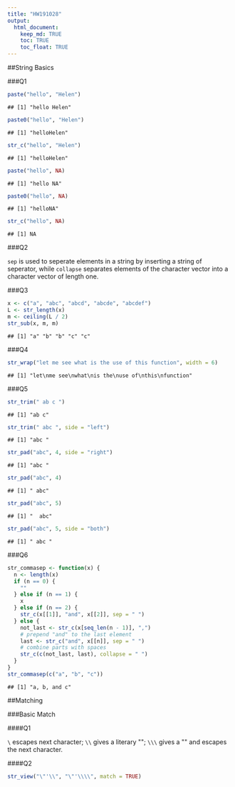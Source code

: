 ```yaml
---
title: "HW191028"
output:
  html_document:
    keep_md: TRUE
    toc: TRUE
    toc_float: TRUE
---
```




##String Basics

###Q1


```r
paste("hello", "Helen")
```

```
## [1] "hello Helen"
```

```r
paste0("hello", "Helen")
```

```
## [1] "helloHelen"
```

```r
str_c("hello", "Helen")
```

```
## [1] "helloHelen"
```


```r
paste("hello", NA)
```

```
## [1] "hello NA"
```

```r
paste0("hello", NA)
```

```
## [1] "helloNA"
```

```r
str_c("hello", NA)
```

```
## [1] NA
```

###Q2

`sep` is used to seperate elements in a string by inserting a string of seperator, while `collapse` separates elements of the character vector into a character vector of length one.

###Q3


```r
x <- c("a", "abc", "abcd", "abcde", "abcdef")
L <- str_length(x)
m <- ceiling(L / 2)
str_sub(x, m, m)
```

```
## [1] "a" "b" "b" "c" "c"
```

###Q4


```r
str_wrap("let me see what is the use of this function", width = 6)
```

```
## [1] "let\nme see\nwhat\nis the\nuse of\nthis\nfunction"
```

###Q5


```r
str_trim(" ab c ")
```

```
## [1] "ab c"
```

```r
str_trim(" abc ", side = "left")
```

```
## [1] "abc "
```


```r
str_pad("abc", 4, side = "right")
```

```
## [1] "abc "
```

```r
str_pad("abc", 4)
```

```
## [1] " abc"
```

```r
str_pad("abc", 5)
```

```
## [1] "  abc"
```

```r
str_pad("abc", 5, side = "both")
```

```
## [1] " abc "
```

###Q6


```r
str_commasep <- function(x) {
  n <- length(x)
  if (n == 0) {
    ""
  } else if (n == 1) {
    x
  } else if (n == 2) {
    str_c(x[[1]], "and", x[[2]], sep = " ")
  } else {
    not_last <- str_c(x[seq_len(n - 1)], ",")
    # prepend "and" to the last element
    last <- str_c("and", x[[n]], sep = " ")
    # combine parts with spaces
    str_c(c(not_last, last), collapse = " ")
  }
}
str_commasep(c("a", "b", "c"))
```

```
## [1] "a, b, and c"
```

##Matching

###Basic Match

####Q1

`\` escapes next character; `\\` gives a literary "\"; `\\\` gives a "\" and escapes the next character.

####Q2


```r
str_view("\"'\\", "\"'\\\\", match = TRUE)
```

<!--html_preserve--><div id="htmlwidget-83abcf261fe33ddaa346" style="width:960px;height:100%;" class="str_view html-widget"></div>
<script type="application/json" data-for="htmlwidget-83abcf261fe33ddaa346">{"x":{"html":"<ul>\n  <li><span class='match'>\"'\\<\/span><\/li>\n<\/ul>"},"evals":[],"jsHooks":[]}</script><!--/html_preserve-->

####Q3


```r
str_view(c(".a.b.c", ".a.b", "....."), c("\\..\\..\\.."), match = TRUE)
```

<!--html_preserve--><div id="htmlwidget-546b85d86369818f1d04" style="width:960px;height:100%;" class="str_view html-widget"></div>
<script type="application/json" data-for="htmlwidget-546b85d86369818f1d04">{"x":{"html":"<ul>\n  <li><span class='match'>.a.b.c<\/span><\/li>\n<\/ul>"},"evals":[],"jsHooks":[]}</script><!--/html_preserve-->

###Anchor

####Q1


```r
str_view(c("$^$", "ab$^$sfas"), "^\\$\\^\\$$", match = TRUE)
```

<!--html_preserve--><div id="htmlwidget-fd62cfd37629f3251825" style="width:960px;height:100%;" class="str_view html-widget"></div>
<script type="application/json" data-for="htmlwidget-fd62cfd37629f3251825">{"x":{"html":"<ul>\n  <li><span class='match'>$^$<\/span><\/li>\n<\/ul>"},"evals":[],"jsHooks":[]}</script><!--/html_preserve-->

####Q2


```r
str_view(stringr::words, "^y", match = TRUE)
```

<!--html_preserve--><div id="htmlwidget-4a47d744348024b3fa36" style="width:960px;height:100%;" class="str_view html-widget"></div>
<script type="application/json" data-for="htmlwidget-4a47d744348024b3fa36">{"x":{"html":"<ul>\n  <li><span class='match'>y<\/span>ear<\/li>\n  <li><span class='match'>y<\/span>es<\/li>\n  <li><span class='match'>y<\/span>esterday<\/li>\n  <li><span class='match'>y<\/span>et<\/li>\n  <li><span class='match'>y<\/span>ou<\/li>\n  <li><span class='match'>y<\/span>oung<\/li>\n<\/ul>"},"evals":[],"jsHooks":[]}</script><!--/html_preserve-->

```r
str_view(stringr::words, "x$", match = TRUE)
```

<!--html_preserve--><div id="htmlwidget-6e94ea44e521f23a9159" style="width:960px;height:100%;" class="str_view html-widget"></div>
<script type="application/json" data-for="htmlwidget-6e94ea44e521f23a9159">{"x":{"html":"<ul>\n  <li>bo<span class='match'>x<\/span><\/li>\n  <li>se<span class='match'>x<\/span><\/li>\n  <li>si<span class='match'>x<\/span><\/li>\n  <li>ta<span class='match'>x<\/span><\/li>\n<\/ul>"},"evals":[],"jsHooks":[]}</script><!--/html_preserve-->

```r
str_view(stringr::words, "^...$", match = TRUE)
```

<!--html_preserve--><div id="htmlwidget-e47f0ec350ee9ebe261d" style="width:960px;height:100%;" class="str_view html-widget"></div>
<script type="application/json" data-for="htmlwidget-e47f0ec350ee9ebe261d">{"x":{"html":"<ul>\n  <li><span class='match'>act<\/span><\/li>\n  <li><span class='match'>add<\/span><\/li>\n  <li><span class='match'>age<\/span><\/li>\n  <li><span class='match'>ago<\/span><\/li>\n  <li><span class='match'>air<\/span><\/li>\n  <li><span class='match'>all<\/span><\/li>\n  <li><span class='match'>and<\/span><\/li>\n  <li><span class='match'>any<\/span><\/li>\n  <li><span class='match'>arm<\/span><\/li>\n  <li><span class='match'>art<\/span><\/li>\n  <li><span class='match'>ask<\/span><\/li>\n  <li><span class='match'>bad<\/span><\/li>\n  <li><span class='match'>bag<\/span><\/li>\n  <li><span class='match'>bar<\/span><\/li>\n  <li><span class='match'>bed<\/span><\/li>\n  <li><span class='match'>bet<\/span><\/li>\n  <li><span class='match'>big<\/span><\/li>\n  <li><span class='match'>bit<\/span><\/li>\n  <li><span class='match'>box<\/span><\/li>\n  <li><span class='match'>boy<\/span><\/li>\n  <li><span class='match'>bus<\/span><\/li>\n  <li><span class='match'>but<\/span><\/li>\n  <li><span class='match'>buy<\/span><\/li>\n  <li><span class='match'>can<\/span><\/li>\n  <li><span class='match'>car<\/span><\/li>\n  <li><span class='match'>cat<\/span><\/li>\n  <li><span class='match'>cup<\/span><\/li>\n  <li><span class='match'>cut<\/span><\/li>\n  <li><span class='match'>dad<\/span><\/li>\n  <li><span class='match'>day<\/span><\/li>\n  <li><span class='match'>die<\/span><\/li>\n  <li><span class='match'>dog<\/span><\/li>\n  <li><span class='match'>dry<\/span><\/li>\n  <li><span class='match'>due<\/span><\/li>\n  <li><span class='match'>eat<\/span><\/li>\n  <li><span class='match'>egg<\/span><\/li>\n  <li><span class='match'>end<\/span><\/li>\n  <li><span class='match'>eye<\/span><\/li>\n  <li><span class='match'>far<\/span><\/li>\n  <li><span class='match'>few<\/span><\/li>\n  <li><span class='match'>fit<\/span><\/li>\n  <li><span class='match'>fly<\/span><\/li>\n  <li><span class='match'>for<\/span><\/li>\n  <li><span class='match'>fun<\/span><\/li>\n  <li><span class='match'>gas<\/span><\/li>\n  <li><span class='match'>get<\/span><\/li>\n  <li><span class='match'>god<\/span><\/li>\n  <li><span class='match'>guy<\/span><\/li>\n  <li><span class='match'>hit<\/span><\/li>\n  <li><span class='match'>hot<\/span><\/li>\n  <li><span class='match'>how<\/span><\/li>\n  <li><span class='match'>job<\/span><\/li>\n  <li><span class='match'>key<\/span><\/li>\n  <li><span class='match'>kid<\/span><\/li>\n  <li><span class='match'>lad<\/span><\/li>\n  <li><span class='match'>law<\/span><\/li>\n  <li><span class='match'>lay<\/span><\/li>\n  <li><span class='match'>leg<\/span><\/li>\n  <li><span class='match'>let<\/span><\/li>\n  <li><span class='match'>lie<\/span><\/li>\n  <li><span class='match'>lot<\/span><\/li>\n  <li><span class='match'>low<\/span><\/li>\n  <li><span class='match'>man<\/span><\/li>\n  <li><span class='match'>may<\/span><\/li>\n  <li><span class='match'>mrs<\/span><\/li>\n  <li><span class='match'>new<\/span><\/li>\n  <li><span class='match'>non<\/span><\/li>\n  <li><span class='match'>not<\/span><\/li>\n  <li><span class='match'>now<\/span><\/li>\n  <li><span class='match'>odd<\/span><\/li>\n  <li><span class='match'>off<\/span><\/li>\n  <li><span class='match'>old<\/span><\/li>\n  <li><span class='match'>one<\/span><\/li>\n  <li><span class='match'>out<\/span><\/li>\n  <li><span class='match'>own<\/span><\/li>\n  <li><span class='match'>pay<\/span><\/li>\n  <li><span class='match'>per<\/span><\/li>\n  <li><span class='match'>put<\/span><\/li>\n  <li><span class='match'>red<\/span><\/li>\n  <li><span class='match'>rid<\/span><\/li>\n  <li><span class='match'>run<\/span><\/li>\n  <li><span class='match'>say<\/span><\/li>\n  <li><span class='match'>see<\/span><\/li>\n  <li><span class='match'>set<\/span><\/li>\n  <li><span class='match'>sex<\/span><\/li>\n  <li><span class='match'>she<\/span><\/li>\n  <li><span class='match'>sir<\/span><\/li>\n  <li><span class='match'>sit<\/span><\/li>\n  <li><span class='match'>six<\/span><\/li>\n  <li><span class='match'>son<\/span><\/li>\n  <li><span class='match'>sun<\/span><\/li>\n  <li><span class='match'>tax<\/span><\/li>\n  <li><span class='match'>tea<\/span><\/li>\n  <li><span class='match'>ten<\/span><\/li>\n  <li><span class='match'>the<\/span><\/li>\n  <li><span class='match'>tie<\/span><\/li>\n  <li><span class='match'>too<\/span><\/li>\n  <li><span class='match'>top<\/span><\/li>\n  <li><span class='match'>try<\/span><\/li>\n  <li><span class='match'>two<\/span><\/li>\n  <li><span class='match'>use<\/span><\/li>\n  <li><span class='match'>war<\/span><\/li>\n  <li><span class='match'>way<\/span><\/li>\n  <li><span class='match'>wee<\/span><\/li>\n  <li><span class='match'>who<\/span><\/li>\n  <li><span class='match'>why<\/span><\/li>\n  <li><span class='match'>win<\/span><\/li>\n  <li><span class='match'>yes<\/span><\/li>\n  <li><span class='match'>yet<\/span><\/li>\n  <li><span class='match'>you<\/span><\/li>\n<\/ul>"},"evals":[],"jsHooks":[]}</script><!--/html_preserve-->

```r
str_view(stringr::words, ".......", match = TRUE)
```

<!--html_preserve--><div id="htmlwidget-81e42389075b5751f4bc" style="width:960px;height:100%;" class="str_view html-widget"></div>
<script type="application/json" data-for="htmlwidget-81e42389075b5751f4bc">{"x":{"html":"<ul>\n  <li><span class='match'>absolut<\/span>e<\/li>\n  <li><span class='match'>account<\/span><\/li>\n  <li><span class='match'>achieve<\/span><\/li>\n  <li><span class='match'>address<\/span><\/li>\n  <li><span class='match'>adverti<\/span>se<\/li>\n  <li><span class='match'>afterno<\/span>on<\/li>\n  <li><span class='match'>against<\/span><\/li>\n  <li><span class='match'>already<\/span><\/li>\n  <li><span class='match'>alright<\/span><\/li>\n  <li><span class='match'>althoug<\/span>h<\/li>\n  <li><span class='match'>america<\/span><\/li>\n  <li><span class='match'>another<\/span><\/li>\n  <li><span class='match'>apparen<\/span>t<\/li>\n  <li><span class='match'>appoint<\/span><\/li>\n  <li><span class='match'>approac<\/span>h<\/li>\n  <li><span class='match'>appropr<\/span>iate<\/li>\n  <li><span class='match'>arrange<\/span><\/li>\n  <li><span class='match'>associa<\/span>te<\/li>\n  <li><span class='match'>authori<\/span>ty<\/li>\n  <li><span class='match'>availab<\/span>le<\/li>\n  <li><span class='match'>balance<\/span><\/li>\n  <li><span class='match'>because<\/span><\/li>\n  <li><span class='match'>believe<\/span><\/li>\n  <li><span class='match'>benefit<\/span><\/li>\n  <li><span class='match'>between<\/span><\/li>\n  <li><span class='match'>brillia<\/span>nt<\/li>\n  <li><span class='match'>britain<\/span><\/li>\n  <li><span class='match'>brother<\/span><\/li>\n  <li><span class='match'>busines<\/span>s<\/li>\n  <li><span class='match'>certain<\/span><\/li>\n  <li><span class='match'>chairma<\/span>n<\/li>\n  <li><span class='match'>charact<\/span>er<\/li>\n  <li><span class='match'>Christm<\/span>as<\/li>\n  <li><span class='match'>colleag<\/span>ue<\/li>\n  <li><span class='match'>collect<\/span><\/li>\n  <li><span class='match'>college<\/span><\/li>\n  <li><span class='match'>comment<\/span><\/li>\n  <li><span class='match'>committ<\/span>ee<\/li>\n  <li><span class='match'>communi<\/span>ty<\/li>\n  <li><span class='match'>company<\/span><\/li>\n  <li><span class='match'>compare<\/span><\/li>\n  <li><span class='match'>complet<\/span>e<\/li>\n  <li><span class='match'>compute<\/span><\/li>\n  <li><span class='match'>concern<\/span><\/li>\n  <li><span class='match'>conditi<\/span>on<\/li>\n  <li><span class='match'>conside<\/span>r<\/li>\n  <li><span class='match'>consult<\/span><\/li>\n  <li><span class='match'>contact<\/span><\/li>\n  <li><span class='match'>continu<\/span>e<\/li>\n  <li><span class='match'>contrac<\/span>t<\/li>\n  <li><span class='match'>control<\/span><\/li>\n  <li><span class='match'>convers<\/span>e<\/li>\n  <li><span class='match'>correct<\/span><\/li>\n  <li><span class='match'>council<\/span><\/li>\n  <li><span class='match'>country<\/span><\/li>\n  <li><span class='match'>current<\/span><\/li>\n  <li><span class='match'>decisio<\/span>n<\/li>\n  <li><span class='match'>definit<\/span>e<\/li>\n  <li><span class='match'>departm<\/span>ent<\/li>\n  <li><span class='match'>describ<\/span>e<\/li>\n  <li><span class='match'>develop<\/span><\/li>\n  <li><span class='match'>differe<\/span>nce<\/li>\n  <li><span class='match'>difficu<\/span>lt<\/li>\n  <li><span class='match'>discuss<\/span><\/li>\n  <li><span class='match'>distric<\/span>t<\/li>\n  <li><span class='match'>documen<\/span>t<\/li>\n  <li><span class='match'>economy<\/span><\/li>\n  <li><span class='match'>educate<\/span><\/li>\n  <li><span class='match'>electri<\/span>c<\/li>\n  <li><span class='match'>encoura<\/span>ge<\/li>\n  <li><span class='match'>english<\/span><\/li>\n  <li><span class='match'>environ<\/span>ment<\/li>\n  <li><span class='match'>especia<\/span>l<\/li>\n  <li><span class='match'>evening<\/span><\/li>\n  <li><span class='match'>evidenc<\/span>e<\/li>\n  <li><span class='match'>example<\/span><\/li>\n  <li><span class='match'>exercis<\/span>e<\/li>\n  <li><span class='match'>expense<\/span><\/li>\n  <li><span class='match'>experie<\/span>nce<\/li>\n  <li><span class='match'>explain<\/span><\/li>\n  <li><span class='match'>express<\/span><\/li>\n  <li><span class='match'>finance<\/span><\/li>\n  <li><span class='match'>fortune<\/span><\/li>\n  <li><span class='match'>forward<\/span><\/li>\n  <li><span class='match'>functio<\/span>n<\/li>\n  <li><span class='match'>further<\/span><\/li>\n  <li><span class='match'>general<\/span><\/li>\n  <li><span class='match'>germany<\/span><\/li>\n  <li><span class='match'>goodbye<\/span><\/li>\n  <li><span class='match'>history<\/span><\/li>\n  <li><span class='match'>holiday<\/span><\/li>\n  <li><span class='match'>hospita<\/span>l<\/li>\n  <li><span class='match'>however<\/span><\/li>\n  <li><span class='match'>hundred<\/span><\/li>\n  <li><span class='match'>husband<\/span><\/li>\n  <li><span class='match'>identif<\/span>y<\/li>\n  <li><span class='match'>imagine<\/span><\/li>\n  <li><span class='match'>importa<\/span>nt<\/li>\n  <li><span class='match'>improve<\/span><\/li>\n  <li><span class='match'>include<\/span><\/li>\n  <li><span class='match'>increas<\/span>e<\/li>\n  <li><span class='match'>individ<\/span>ual<\/li>\n  <li><span class='match'>industr<\/span>y<\/li>\n  <li><span class='match'>instead<\/span><\/li>\n  <li><span class='match'>interes<\/span>t<\/li>\n  <li><span class='match'>introdu<\/span>ce<\/li>\n  <li><span class='match'>involve<\/span><\/li>\n  <li><span class='match'>kitchen<\/span><\/li>\n  <li><span class='match'>languag<\/span>e<\/li>\n  <li><span class='match'>machine<\/span><\/li>\n  <li><span class='match'>meaning<\/span><\/li>\n  <li><span class='match'>measure<\/span><\/li>\n  <li><span class='match'>mention<\/span><\/li>\n  <li><span class='match'>million<\/span><\/li>\n  <li><span class='match'>ministe<\/span>r<\/li>\n  <li><span class='match'>morning<\/span><\/li>\n  <li><span class='match'>necessa<\/span>ry<\/li>\n  <li><span class='match'>obvious<\/span><\/li>\n  <li><span class='match'>occasio<\/span>n<\/li>\n  <li><span class='match'>operate<\/span><\/li>\n  <li><span class='match'>opportu<\/span>nity<\/li>\n  <li><span class='match'>organiz<\/span>e<\/li>\n  <li><span class='match'>origina<\/span>l<\/li>\n  <li><span class='match'>otherwi<\/span>se<\/li>\n  <li><span class='match'>paragra<\/span>ph<\/li>\n  <li><span class='match'>particu<\/span>lar<\/li>\n  <li><span class='match'>pension<\/span><\/li>\n  <li><span class='match'>percent<\/span><\/li>\n  <li><span class='match'>perfect<\/span><\/li>\n  <li><span class='match'>perhaps<\/span><\/li>\n  <li><span class='match'>photogr<\/span>aph<\/li>\n  <li><span class='match'>picture<\/span><\/li>\n  <li><span class='match'>politic<\/span><\/li>\n  <li><span class='match'>positio<\/span>n<\/li>\n  <li><span class='match'>positiv<\/span>e<\/li>\n  <li><span class='match'>possibl<\/span>e<\/li>\n  <li><span class='match'>practis<\/span>e<\/li>\n  <li><span class='match'>prepare<\/span><\/li>\n  <li><span class='match'>present<\/span><\/li>\n  <li><span class='match'>pressur<\/span>e<\/li>\n  <li><span class='match'>presume<\/span><\/li>\n  <li><span class='match'>previou<\/span>s<\/li>\n  <li><span class='match'>private<\/span><\/li>\n  <li><span class='match'>probabl<\/span>e<\/li>\n  <li><span class='match'>problem<\/span><\/li>\n  <li><span class='match'>proceed<\/span><\/li>\n  <li><span class='match'>process<\/span><\/li>\n  <li><span class='match'>produce<\/span><\/li>\n  <li><span class='match'>product<\/span><\/li>\n  <li><span class='match'>program<\/span>me<\/li>\n  <li><span class='match'>project<\/span><\/li>\n  <li><span class='match'>propose<\/span><\/li>\n  <li><span class='match'>protect<\/span><\/li>\n  <li><span class='match'>provide<\/span><\/li>\n  <li><span class='match'>purpose<\/span><\/li>\n  <li><span class='match'>quality<\/span><\/li>\n  <li><span class='match'>quarter<\/span><\/li>\n  <li><span class='match'>questio<\/span>n<\/li>\n  <li><span class='match'>realise<\/span><\/li>\n  <li><span class='match'>receive<\/span><\/li>\n  <li><span class='match'>recogni<\/span>ze<\/li>\n  <li><span class='match'>recomme<\/span>nd<\/li>\n  <li><span class='match'>relatio<\/span>n<\/li>\n  <li><span class='match'>remembe<\/span>r<\/li>\n  <li><span class='match'>represe<\/span>nt<\/li>\n  <li><span class='match'>require<\/span><\/li>\n  <li><span class='match'>researc<\/span>h<\/li>\n  <li><span class='match'>resourc<\/span>e<\/li>\n  <li><span class='match'>respect<\/span><\/li>\n  <li><span class='match'>respons<\/span>ible<\/li>\n  <li><span class='match'>saturda<\/span>y<\/li>\n  <li><span class='match'>science<\/span><\/li>\n  <li><span class='match'>scotlan<\/span>d<\/li>\n  <li><span class='match'>secreta<\/span>ry<\/li>\n  <li><span class='match'>section<\/span><\/li>\n  <li><span class='match'>separat<\/span>e<\/li>\n  <li><span class='match'>serious<\/span><\/li>\n  <li><span class='match'>service<\/span><\/li>\n  <li><span class='match'>similar<\/span><\/li>\n  <li><span class='match'>situate<\/span><\/li>\n  <li><span class='match'>society<\/span><\/li>\n  <li><span class='match'>special<\/span><\/li>\n  <li><span class='match'>specifi<\/span>c<\/li>\n  <li><span class='match'>standar<\/span>d<\/li>\n  <li><span class='match'>station<\/span><\/li>\n  <li><span class='match'>straigh<\/span>t<\/li>\n  <li><span class='match'>strateg<\/span>y<\/li>\n  <li><span class='match'>structu<\/span>re<\/li>\n  <li><span class='match'>student<\/span><\/li>\n  <li><span class='match'>subject<\/span><\/li>\n  <li><span class='match'>succeed<\/span><\/li>\n  <li><span class='match'>suggest<\/span><\/li>\n  <li><span class='match'>support<\/span><\/li>\n  <li><span class='match'>suppose<\/span><\/li>\n  <li><span class='match'>surpris<\/span>e<\/li>\n  <li><span class='match'>telepho<\/span>ne<\/li>\n  <li><span class='match'>televis<\/span>ion<\/li>\n  <li><span class='match'>terribl<\/span>e<\/li>\n  <li><span class='match'>therefo<\/span>re<\/li>\n  <li><span class='match'>thirtee<\/span>n<\/li>\n  <li><span class='match'>thousan<\/span>d<\/li>\n  <li><span class='match'>through<\/span><\/li>\n  <li><span class='match'>thursda<\/span>y<\/li>\n  <li><span class='match'>togethe<\/span>r<\/li>\n  <li><span class='match'>tomorro<\/span>w<\/li>\n  <li><span class='match'>tonight<\/span><\/li>\n  <li><span class='match'>traffic<\/span><\/li>\n  <li><span class='match'>transpo<\/span>rt<\/li>\n  <li><span class='match'>trouble<\/span><\/li>\n  <li><span class='match'>tuesday<\/span><\/li>\n  <li><span class='match'>underst<\/span>and<\/li>\n  <li><span class='match'>univers<\/span>ity<\/li>\n  <li><span class='match'>various<\/span><\/li>\n  <li><span class='match'>village<\/span><\/li>\n  <li><span class='match'>wednesd<\/span>ay<\/li>\n  <li><span class='match'>welcome<\/span><\/li>\n  <li><span class='match'>whether<\/span><\/li>\n  <li><span class='match'>without<\/span><\/li>\n  <li><span class='match'>yesterd<\/span>ay<\/li>\n<\/ul>"},"evals":[],"jsHooks":[]}</script><!--/html_preserve-->

###Character classes

####Q1


```r
str_subset(stringr::words, "^[aeiou]")
```

```
##   [1] "a"           "able"        "about"       "absolute"    "accept"     
##   [6] "account"     "achieve"     "across"      "act"         "active"     
##  [11] "actual"      "add"         "address"     "admit"       "advertise"  
##  [16] "affect"      "afford"      "after"       "afternoon"   "again"      
##  [21] "against"     "age"         "agent"       "ago"         "agree"      
##  [26] "air"         "all"         "allow"       "almost"      "along"      
##  [31] "already"     "alright"     "also"        "although"    "always"     
##  [36] "america"     "amount"      "and"         "another"     "answer"     
##  [41] "any"         "apart"       "apparent"    "appear"      "apply"      
##  [46] "appoint"     "approach"    "appropriate" "area"        "argue"      
##  [51] "arm"         "around"      "arrange"     "art"         "as"         
##  [56] "ask"         "associate"   "assume"      "at"          "attend"     
##  [61] "authority"   "available"   "aware"       "away"        "awful"      
##  [66] "each"        "early"       "east"        "easy"        "eat"        
##  [71] "economy"     "educate"     "effect"      "egg"         "eight"      
##  [76] "either"      "elect"       "electric"    "eleven"      "else"       
##  [81] "employ"      "encourage"   "end"         "engine"      "english"    
##  [86] "enjoy"       "enough"      "enter"       "environment" "equal"      
##  [91] "especial"    "europe"      "even"        "evening"     "ever"       
##  [96] "every"       "evidence"    "exact"       "example"     "except"     
## [101] "excuse"      "exercise"    "exist"       "expect"      "expense"    
## [106] "experience"  "explain"     "express"     "extra"       "eye"        
## [111] "idea"        "identify"    "if"          "imagine"     "important"  
## [116] "improve"     "in"          "include"     "income"      "increase"   
## [121] "indeed"      "individual"  "industry"    "inform"      "inside"     
## [126] "instead"     "insure"      "interest"    "into"        "introduce"  
## [131] "invest"      "involve"     "issue"       "it"          "item"       
## [136] "obvious"     "occasion"    "odd"         "of"          "off"        
## [141] "offer"       "office"      "often"       "okay"        "old"        
## [146] "on"          "once"        "one"         "only"        "open"       
## [151] "operate"     "opportunity" "oppose"      "or"          "order"      
## [156] "organize"    "original"    "other"       "otherwise"   "ought"      
## [161] "out"         "over"        "own"         "under"       "understand" 
## [166] "union"       "unit"        "unite"       "university"  "unless"     
## [171] "until"       "up"          "upon"        "use"         "usual"
```


```r
str_subset(stringr::words, "^[^aeiou]+$")
```

```
## [1] "by"  "dry" "fly" "mrs" "try" "why"
```


```r
str_subset(stringr::words, "[^e]ed$")
```

```
## [1] "bed"     "hundred" "red"
```


```r
str_subset(stringr::words, "i(ng|se)$")
```

```
##  [1] "advertise" "bring"     "during"    "evening"   "exercise" 
##  [6] "king"      "meaning"   "morning"   "otherwise" "practise" 
## [11] "raise"     "realise"   "ring"      "rise"      "sing"     
## [16] "surprise"  "thing"
```

####Q2


```r
str_subset(stringr::words, "(cie|[^c]ei)")
```

```
## [1] "science" "society" "weigh"
```


```r
str_subset(stringr::words, "(cei|[^c]ie)")
```

```
##  [1] "achieve"    "believe"    "brief"      "client"     "die"       
##  [6] "experience" "field"      "friend"     "lie"        "piece"     
## [11] "quiet"      "receive"    "tie"        "view"
```

####Q3


```r
str_subset(stringr::words, "q[^u]")
```

```
## character(0)
```

####Q4


```r
str_subset(stringr::words, "ou|ise$|ae|oe|yse$")
```

```
##  [1] "about"     "account"   "advertise" "although"  "amount"   
##  [6] "around"    "colour"    "could"     "council"   "count"    
## [11] "country"   "county"    "couple"    "course"    "court"    
## [16] "double"    "doubt"     "encourage" "enough"    "exercise" 
## [21] "favour"    "four"      "ground"    "group"     "hour"     
## [26] "house"     "labour"    "obvious"   "otherwise" "ought"    
## [31] "out"       "pound"     "practise"  "previous"  "raise"    
## [36] "realise"   "resource"  "rise"      "round"     "serious"  
## [41] "shoe"      "should"    "sound"     "south"     "surprise" 
## [46] "thou"      "though"    "thousand"  "through"   "touch"    
## [51] "trouble"   "various"   "without"   "would"     "you"      
## [56] "young"
```

####Q5


```r
phone <- "609-933-3471"
str_view(phone, "\\d\\d\\d-\\d\\d\\d-\\d\\d\\d\\d")
```

<!--html_preserve--><div id="htmlwidget-8a81f576c3e6bcc62b6d" style="width:960px;height:100%;" class="str_view html-widget"></div>
<script type="application/json" data-for="htmlwidget-8a81f576c3e6bcc62b6d">{"x":{"html":"<ul>\n  <li><span class='match'>609-933-3471<\/span><\/li>\n<\/ul>"},"evals":[],"jsHooks":[]}</script><!--/html_preserve-->


```r
str_view(phone, "[0-9][0-9][0-9]-[0-9][0-9][0-9]-[0-9][0-9][0-9][0-9]")
```

<!--html_preserve--><div id="htmlwidget-7ec3c6a4c64dfb91eb47" style="width:960px;height:100%;" class="str_view html-widget"></div>
<script type="application/json" data-for="htmlwidget-7ec3c6a4c64dfb91eb47">{"x":{"html":"<ul>\n  <li><span class='match'>609-933-3471<\/span><\/li>\n<\/ul>"},"evals":[],"jsHooks":[]}</script><!--/html_preserve-->

###Repetition

####Q1

`?` equals `{0,1}`; `+` equals `{1,}`; `*` equals`{0,}`.

####Q2

`^.*$` matches everything.
`"\\{.+\\}"` matches strings with {} and something within.
`\d{4}-\d{2}-\d{2}`matches strings with 4digits-2digits-2digits.
"\\\\{4}" matches four backslashes.

####Q3


```r
str_view(words, "^[^aeiou]{3}", match = TRUE)
```

<!--html_preserve--><div id="htmlwidget-dfa03d51e8cba7dfc33f" style="width:960px;height:100%;" class="str_view html-widget"></div>
<script type="application/json" data-for="htmlwidget-dfa03d51e8cba7dfc33f">{"x":{"html":"<ul>\n  <li><span class='match'>Chr<\/span>ist<\/li>\n  <li><span class='match'>Chr<\/span>istmas<\/li>\n  <li><span class='match'>dry<\/span><\/li>\n  <li><span class='match'>fly<\/span><\/li>\n  <li><span class='match'>mrs<\/span><\/li>\n  <li><span class='match'>sch<\/span>eme<\/li>\n  <li><span class='match'>sch<\/span>ool<\/li>\n  <li><span class='match'>str<\/span>aight<\/li>\n  <li><span class='match'>str<\/span>ategy<\/li>\n  <li><span class='match'>str<\/span>eet<\/li>\n  <li><span class='match'>str<\/span>ike<\/li>\n  <li><span class='match'>str<\/span>ong<\/li>\n  <li><span class='match'>str<\/span>ucture<\/li>\n  <li><span class='match'>sys<\/span>tem<\/li>\n  <li><span class='match'>thr<\/span>ee<\/li>\n  <li><span class='match'>thr<\/span>ough<\/li>\n  <li><span class='match'>thr<\/span>ow<\/li>\n  <li><span class='match'>try<\/span><\/li>\n  <li><span class='match'>typ<\/span>e<\/li>\n  <li><span class='match'>why<\/span><\/li>\n<\/ul>"},"evals":[],"jsHooks":[]}</script><!--/html_preserve-->


```r
str_view(words, "[aeiou]{3,}", match = TRUE)
```

<!--html_preserve--><div id="htmlwidget-20c6cad89397af140075" style="width:960px;height:100%;" class="str_view html-widget"></div>
<script type="application/json" data-for="htmlwidget-20c6cad89397af140075">{"x":{"html":"<ul>\n  <li>b<span class='match'>eau<\/span>ty<\/li>\n  <li>obv<span class='match'>iou<\/span>s<\/li>\n  <li>prev<span class='match'>iou<\/span>s<\/li>\n  <li>q<span class='match'>uie<\/span>t<\/li>\n  <li>ser<span class='match'>iou<\/span>s<\/li>\n  <li>var<span class='match'>iou<\/span>s<\/li>\n<\/ul>"},"evals":[],"jsHooks":[]}</script><!--/html_preserve-->


```r
str_view(words, "([aeiou][^aeiou]){2,}", match = TRUE)
```

<!--html_preserve--><div id="htmlwidget-2eb22fe21b36ca2e9cc5" style="width:960px;height:100%;" class="str_view html-widget"></div>
<script type="application/json" data-for="htmlwidget-2eb22fe21b36ca2e9cc5">{"x":{"html":"<ul>\n  <li>abs<span class='match'>olut<\/span>e<\/li>\n  <li><span class='match'>agen<\/span>t<\/li>\n  <li><span class='match'>alon<\/span>g<\/li>\n  <li><span class='match'>americ<\/span>a<\/li>\n  <li><span class='match'>anot<\/span>her<\/li>\n  <li><span class='match'>apar<\/span>t<\/li>\n  <li>app<span class='match'>aren<\/span>t<\/li>\n  <li>auth<span class='match'>orit<\/span>y<\/li>\n  <li>ava<span class='match'>ilab<\/span>le<\/li>\n  <li><span class='match'>awar<\/span>e<\/li>\n  <li><span class='match'>away<\/span><\/li>\n  <li>b<span class='match'>alan<\/span>ce<\/li>\n  <li>b<span class='match'>asis<\/span><\/li>\n  <li>b<span class='match'>ecom<\/span>e<\/li>\n  <li>b<span class='match'>efor<\/span>e<\/li>\n  <li>b<span class='match'>egin<\/span><\/li>\n  <li>b<span class='match'>ehin<\/span>d<\/li>\n  <li>b<span class='match'>enefit<\/span><\/li>\n  <li>b<span class='match'>usines<\/span>s<\/li>\n  <li>ch<span class='match'>arac<\/span>ter<\/li>\n  <li>cl<span class='match'>oses<\/span><\/li>\n  <li>comm<span class='match'>unit<\/span>y<\/li>\n  <li>cons<span class='match'>ider<\/span><\/li>\n  <li>c<span class='match'>over<\/span><\/li>\n  <li>d<span class='match'>ebat<\/span>e<\/li>\n  <li>d<span class='match'>ecid<\/span>e<\/li>\n  <li>d<span class='match'>ecis<\/span>ion<\/li>\n  <li>d<span class='match'>efinit<\/span>e<\/li>\n  <li>d<span class='match'>epar<\/span>tment<\/li>\n  <li>d<span class='match'>epen<\/span>d<\/li>\n  <li>d<span class='match'>esig<\/span>n<\/li>\n  <li>d<span class='match'>evelop<\/span><\/li>\n  <li>diff<span class='match'>eren<\/span>ce<\/li>\n  <li>diff<span class='match'>icul<\/span>t<\/li>\n  <li>d<span class='match'>irec<\/span>t<\/li>\n  <li>d<span class='match'>ivid<\/span>e<\/li>\n  <li>d<span class='match'>ocumen<\/span>t<\/li>\n  <li>d<span class='match'>urin<\/span>g<\/li>\n  <li><span class='match'>econom<\/span>y<\/li>\n  <li><span class='match'>educat<\/span>e<\/li>\n  <li><span class='match'>elec<\/span>t<\/li>\n  <li><span class='match'>elec<\/span>tric<\/li>\n  <li><span class='match'>eleven<\/span><\/li>\n  <li>enco<span class='match'>urag<\/span>e<\/li>\n  <li>env<span class='match'>iron<\/span>ment<\/li>\n  <li>e<span class='match'>urop<\/span>e<\/li>\n  <li><span class='match'>even<\/span><\/li>\n  <li><span class='match'>evenin<\/span>g<\/li>\n  <li><span class='match'>ever<\/span><\/li>\n  <li><span class='match'>ever<\/span>y<\/li>\n  <li><span class='match'>eviden<\/span>ce<\/li>\n  <li><span class='match'>exac<\/span>t<\/li>\n  <li><span class='match'>exam<\/span>ple<\/li>\n  <li><span class='match'>exer<\/span>cise<\/li>\n  <li><span class='match'>exis<\/span>t<\/li>\n  <li>f<span class='match'>amil<\/span>y<\/li>\n  <li>f<span class='match'>igur<\/span>e<\/li>\n  <li>f<span class='match'>inal<\/span><\/li>\n  <li>f<span class='match'>inan<\/span>ce<\/li>\n  <li>f<span class='match'>inis<\/span>h<\/li>\n  <li>fr<span class='match'>iday<\/span><\/li>\n  <li>f<span class='match'>utur<\/span>e<\/li>\n  <li>g<span class='match'>eneral<\/span><\/li>\n  <li>g<span class='match'>over<\/span>n<\/li>\n  <li>h<span class='match'>oliday<\/span><\/li>\n  <li>h<span class='match'>ones<\/span>t<\/li>\n  <li>hosp<span class='match'>ital<\/span><\/li>\n  <li>h<span class='match'>owever<\/span><\/li>\n  <li><span class='match'>iden<\/span>tify<\/li>\n  <li><span class='match'>imagin<\/span>e<\/li>\n  <li>ind<span class='match'>ivid<\/span>ual<\/li>\n  <li>int<span class='match'>eres<\/span>t<\/li>\n  <li>intr<span class='match'>oduc<\/span>e<\/li>\n  <li><span class='match'>item<\/span><\/li>\n  <li>j<span class='match'>esus<\/span><\/li>\n  <li>l<span class='match'>evel<\/span><\/li>\n  <li>l<span class='match'>ikel<\/span>y<\/li>\n  <li>l<span class='match'>imit<\/span><\/li>\n  <li>l<span class='match'>ocal<\/span><\/li>\n  <li>m<span class='match'>ajor<\/span><\/li>\n  <li>m<span class='match'>anag<\/span>e<\/li>\n  <li>me<span class='match'>anin<\/span>g<\/li>\n  <li>me<span class='match'>asur<\/span>e<\/li>\n  <li>m<span class='match'>inis<\/span>ter<\/li>\n  <li>m<span class='match'>inus<\/span><\/li>\n  <li>m<span class='match'>inut<\/span>e<\/li>\n  <li>m<span class='match'>omen<\/span>t<\/li>\n  <li>m<span class='match'>oney<\/span><\/li>\n  <li>m<span class='match'>usic<\/span><\/li>\n  <li>n<span class='match'>atur<\/span>e<\/li>\n  <li>n<span class='match'>eces<\/span>sary<\/li>\n  <li>n<span class='match'>ever<\/span><\/li>\n  <li>n<span class='match'>otic<\/span>e<\/li>\n  <li><span class='match'>okay<\/span><\/li>\n  <li><span class='match'>open<\/span><\/li>\n  <li><span class='match'>operat<\/span>e<\/li>\n  <li>opport<span class='match'>unit<\/span>y<\/li>\n  <li>org<span class='match'>aniz<\/span>e<\/li>\n  <li><span class='match'>original<\/span><\/li>\n  <li><span class='match'>over<\/span><\/li>\n  <li>p<span class='match'>aper<\/span><\/li>\n  <li>p<span class='match'>arag<\/span>raph<\/li>\n  <li>p<span class='match'>aren<\/span>t<\/li>\n  <li>part<span class='match'>icular<\/span><\/li>\n  <li>ph<span class='match'>otog<\/span>raph<\/li>\n  <li>p<span class='match'>olic<\/span>e<\/li>\n  <li>p<span class='match'>olic<\/span>y<\/li>\n  <li>p<span class='match'>olitic<\/span><\/li>\n  <li>p<span class='match'>osit<\/span>ion<\/li>\n  <li>p<span class='match'>ositiv<\/span>e<\/li>\n  <li>p<span class='match'>ower<\/span><\/li>\n  <li>pr<span class='match'>epar<\/span>e<\/li>\n  <li>pr<span class='match'>esen<\/span>t<\/li>\n  <li>pr<span class='match'>esum<\/span>e<\/li>\n  <li>pr<span class='match'>ivat<\/span>e<\/li>\n  <li>pr<span class='match'>obab<\/span>le<\/li>\n  <li>pr<span class='match'>oces<\/span>s<\/li>\n  <li>pr<span class='match'>oduc<\/span>e<\/li>\n  <li>pr<span class='match'>oduc<\/span>t<\/li>\n  <li>pr<span class='match'>ojec<\/span>t<\/li>\n  <li>pr<span class='match'>oper<\/span><\/li>\n  <li>pr<span class='match'>opos<\/span>e<\/li>\n  <li>pr<span class='match'>otec<\/span>t<\/li>\n  <li>pr<span class='match'>ovid<\/span>e<\/li>\n  <li>qu<span class='match'>alit<\/span>y<\/li>\n  <li>re<span class='match'>alis<\/span>e<\/li>\n  <li>re<span class='match'>ason<\/span><\/li>\n  <li>r<span class='match'>ecen<\/span>t<\/li>\n  <li>r<span class='match'>ecog<\/span>nize<\/li>\n  <li>r<span class='match'>ecom<\/span>mend<\/li>\n  <li>r<span class='match'>ecor<\/span>d<\/li>\n  <li>r<span class='match'>educ<\/span>e<\/li>\n  <li>r<span class='match'>efer<\/span><\/li>\n  <li>r<span class='match'>egar<\/span>d<\/li>\n  <li>r<span class='match'>elat<\/span>ion<\/li>\n  <li>r<span class='match'>emem<\/span>ber<\/li>\n  <li>r<span class='match'>epor<\/span>t<\/li>\n  <li>repr<span class='match'>esen<\/span>t<\/li>\n  <li>r<span class='match'>esul<\/span>t<\/li>\n  <li>r<span class='match'>etur<\/span>n<\/li>\n  <li>s<span class='match'>atur<\/span>day<\/li>\n  <li>s<span class='match'>econ<\/span>d<\/li>\n  <li>secr<span class='match'>etar<\/span>y<\/li>\n  <li>s<span class='match'>ecur<\/span>e<\/li>\n  <li>s<span class='match'>eparat<\/span>e<\/li>\n  <li>s<span class='match'>even<\/span><\/li>\n  <li>s<span class='match'>imilar<\/span><\/li>\n  <li>sp<span class='match'>ecific<\/span><\/li>\n  <li>str<span class='match'>ateg<\/span>y<\/li>\n  <li>st<span class='match'>uden<\/span>t<\/li>\n  <li>st<span class='match'>upid<\/span><\/li>\n  <li>t<span class='match'>elep<\/span>hone<\/li>\n  <li>t<span class='match'>elevis<\/span>ion<\/li>\n  <li>th<span class='match'>erefor<\/span>e<\/li>\n  <li>tho<span class='match'>usan<\/span>d<\/li>\n  <li>t<span class='match'>oday<\/span><\/li>\n  <li>t<span class='match'>oget<\/span>her<\/li>\n  <li>t<span class='match'>omor<\/span>row<\/li>\n  <li>t<span class='match'>onig<\/span>ht<\/li>\n  <li>t<span class='match'>otal<\/span><\/li>\n  <li>t<span class='match'>owar<\/span>d<\/li>\n  <li>tr<span class='match'>avel<\/span><\/li>\n  <li><span class='match'>unit<\/span><\/li>\n  <li><span class='match'>unit<\/span>e<\/li>\n  <li><span class='match'>univer<\/span>sity<\/li>\n  <li><span class='match'>upon<\/span><\/li>\n  <li>v<span class='match'>isit<\/span><\/li>\n  <li>w<span class='match'>ater<\/span><\/li>\n  <li>w<span class='match'>oman<\/span><\/li>\n<\/ul>"},"evals":[],"jsHooks":[]}</script><!--/html_preserve-->

###Grouping & Backreferences

####Q1

`(.)\1\1` a same character appears three times.
`"(.)(.)\\2\\1"` abba
`(..)\1` abab
`"(.).\\1.\\1"` abaca
`"(.)(.)(.).*\\3\\2\\1"` abcd(sth here)cba

####Q2


```r
str_subset(words, "^(.).*\\1$")
```

```
##  [1] "america"    "area"       "dad"        "dead"       "depend"    
##  [6] "educate"    "else"       "encourage"  "engine"     "europe"    
## [11] "evidence"   "example"    "excuse"     "exercise"   "expense"   
## [16] "experience" "eye"        "health"     "high"       "knock"     
## [21] "level"      "local"      "nation"     "non"        "rather"    
## [26] "refer"      "remember"   "serious"    "stairs"     "test"      
## [31] "tonight"    "transport"  "treat"      "trust"      "window"    
## [36] "yesterday"
```


```r
str_subset(words, "(.)(.).*\\1\\2")
```

```
##  [1] "appropriate" "church"      "condition"   "decide"      "environment"
##  [6] "london"      "paragraph"   "particular"  "photograph"  "prepare"    
## [11] "pressure"    "remember"    "represent"   "require"     "sense"      
## [16] "therefore"   "understand"  "whether"
```


```r
str_subset(words, "(.).*\\1.*\\1")
```

```
##  [1] "appropriate" "available"   "believe"     "between"     "business"   
##  [6] "degree"      "difference"  "discuss"     "eleven"      "environment"
## [11] "evidence"    "exercise"    "expense"     "experience"  "individual" 
## [16] "paragraph"   "receive"     "remember"    "represent"   "telephone"  
## [21] "therefore"   "tomorrow"
```

##Tools

###Detect

####Q1


```r
words[str_detect(words, "^x|x$")]
```

```
## [1] "box" "sex" "six" "tax"
```

```r
str_subset(words, "^[aeiou].*[^aeiou]$") %>% head()
```

```
## [1] "about"   "accept"  "account" "across"  "act"     "actual"
```


```r
pattern <- cross(rerun(5, c("a", "e", "i", "o", "u")),
    .filter = function(...) {
      x <- as.character(unlist(list(...)))
      length(x) != length(unique(x))
    }
  ) %>%
  map_chr(~ str_c(unlist(.x), collapse = ".*")) %>%
  str_c(collapse = "|")
str_subset(words, pattern)
```

```
## character(0)
```


```r
words[str_detect(words, "a") &
  str_detect(words, "e") &
  str_detect(words, "i") &
  str_detect(words, "o") &
  str_detect(words, "u")]
```

```
## character(0)
```

###Extract

####Q1


```r
colours <- c("red", "orange", "yellow", "green", "blue", "purple")
color_match <- str_c(colours, collapse = "|") 
color_match2 <- str_c("\\b(", str_c(colours, collapse = "|"), ")\\b")
more2 <- sentences[str_count(sentences, color_match) > 1]
str_view_all(more2, color_match2, match = TRUE)
```

<!--html_preserve--><div id="htmlwidget-4e61dc6b6cf60ec7725e" style="width:960px;height:100%;" class="str_view html-widget"></div>
<script type="application/json" data-for="htmlwidget-4e61dc6b6cf60ec7725e">{"x":{"html":"<ul>\n  <li>It is hard to erase <span class='match'>blue<\/span> or <span class='match'>red<\/span> ink.<\/li>\n  <li>The <span class='match'>green<\/span> light in the brown box flickered.<\/li>\n  <li>The sky in the west is tinged with <span class='match'>orange<\/span> <span class='match'>red<\/span>.<\/li>\n<\/ul>"},"evals":[],"jsHooks":[]}</script><!--/html_preserve-->

####Q2


```r
pattern <- "\\b[A-Za-z]+ing\\b"
sentences_with_ing <- str_detect(sentences, pattern)
unique(unlist(str_extract_all(sentences[sentences_with_ing], pattern))) %>%
  head()
```

```
## [1] "spring"  "evening" "morning" "winding" "living"  "king"
```


```r
unique(unlist(str_extract_all(sentences, "\\b[A-Za-z]{3,}s\\b"))) %>%
  head()
```

```
## [1] "planks" "days"   "bowls"  "lemons" "makes"  "hogs"
```

###Grouped matches

####Q1


```r
numword <- "\\b(one|two|three|four|five|six|seven|eight|nine|ten) +(\\w+)"
sentences[str_detect(sentences, numword)] %>%
  str_extract(numword)
```

```
##  [1] "seven books"   "two met"       "two factors"   "three lists"  
##  [5] "seven is"      "two when"      "ten inches"    "one war"      
##  [9] "one button"    "six minutes"   "ten years"     "two shares"   
## [13] "two distinct"  "five cents"    "two pins"      "five robins"  
## [17] "four kinds"    "three story"   "three inches"  "six comes"    
## [21] "three batches" "two leaves"
```

####Q2


```r
contraction <- "([A-Za-z]+)'([A-Za-z]+)"
sentences[str_detect(sentences, contraction)] %>%
  str_extract(contraction) %>%
  str_split("'")
```

```
## [[1]]
## [1] "It" "s" 
## 
## [[2]]
## [1] "man" "s"  
## 
## [[3]]
## [1] "don" "t"  
## 
## [[4]]
## [1] "store" "s"    
## 
## [[5]]
## [1] "workmen" "s"      
## 
## [[6]]
## [1] "Let" "s"  
## 
## [[7]]
## [1] "sun" "s"  
## 
## [[8]]
## [1] "child" "s"    
## 
## [[9]]
## [1] "king" "s"   
## 
## [[10]]
## [1] "It" "s" 
## 
## [[11]]
## [1] "don" "t"  
## 
## [[12]]
## [1] "queen" "s"    
## 
## [[13]]
## [1] "don" "t"  
## 
## [[14]]
## [1] "pirate" "s"     
## 
## [[15]]
## [1] "neighbor" "s"
```

###Replacing

####Q1


```r
str_replace_all("past/present/future", "/", "\\\\")
```

```
## [1] "past\\present\\future"
```

####Q2


```r
replacements <- c(
  "A" = "a", "B" = "b", "C" = "c", "D" = "d", "E" = "e",
  "F" = "f", "G" = "g", "H" = "h", "I" = "i", "J" = "j",
  "K" = "k", "L" = "l", "M" = "m", "N" = "n", "O" = "o",
  "P" = "p", "Q" = "q", "R" = "r", "S" = "s", "T" = "t",
  "U" = "u", "V" = "v", "W" = "w", "X" = "x", "Y" = "y",
  "Z" = "z"
)
lower_words <- str_replace_all(words, pattern = replacements)
head(lower_words)
```

```
## [1] "a"        "able"     "about"    "absolute" "accept"   "account"
```

####Q3


```r
swapped <- str_replace_all(words, "^([A-Za-z])(.*)([a-z])$", "\\3\\2\\1")
intersect(swapped, words)
```

```
##  [1] "a"          "america"    "area"       "dad"        "dead"      
##  [6] "lead"       "read"       "depend"     "god"        "educate"   
## [11] "else"       "encourage"  "engine"     "europe"     "evidence"  
## [16] "example"    "excuse"     "exercise"   "expense"    "experience"
## [21] "eye"        "dog"        "health"     "high"       "knock"     
## [26] "deal"       "level"      "local"      "nation"     "on"        
## [31] "non"        "no"         "rather"     "dear"       "refer"     
## [36] "remember"   "serious"    "stairs"     "test"       "tonight"   
## [41] "transport"  "treat"      "trust"      "window"     "yesterday"
```

###Splitting

####Q1


```r
x <- c("apples, pears, and bananas")
str_split(x, ", +(and +)?")[[1]]
```

```
## [1] "apples"  "pears"   "bananas"
```

####Q2


```r
sentence <- "The quick (???brown???) fox can???t jump 32.3 feet, right?"
str_split(sentence, boundary("word"))
```

```
## [[1]]
##  [1] "The"   "quick" "brown" "fox"   "can"   "t"     "jump"  "32.3" 
##  [9] "feet"  "right"
```

####Q3


```r
str_split("ab. cd|agt", "")
```

```
## [[1]]
##  [1] "a" "b" "." " " "c" "d" "|" "a" "g" "t"
```


```r
str_locate("The quick (???brown???) fox can???t jump 32.3 feet, right?", "ju")
```

```
##      start end
## [1,]    37  38
```

##Other patterns

###Q1


```r
str_subset(c("a\\b", "ab"), "\\\\")
```

```
## [1] "a\\b"
```

```r
str_subset(c("a\\b", "ab"), fixed("\\"))
```

```
## [1] "a\\b"
```

###Q2

```r
tibble(word = unlist(str_extract_all(sentences, boundary("word")))) %>%
  mutate(word = str_to_lower(word)) %>%
  count(word, sort = TRUE) %>%
  head(5)
```

```
## # A tibble: 5 x 2
##   word      n
##   <chr> <int>
## 1 the     751
## 2 a       202
## 3 of      132
## 4 to      123
## 5 and     118
```

##Stringi

###Q1


```r
stri_count_words(head(sentences))
```

```
## [1] 8 8 9 9 7 7
```

```r
stri_duplicated(c(
  "the", "brown", "cow", "jumped", "over",
  "the", "lazy", "fox"
))
```

```
## [1] FALSE FALSE FALSE FALSE FALSE  TRUE FALSE FALSE
```

```r
stri_rand_strings(4, 5)
```

```
## [1] "dF3hd" "V9lbO" "U1rw0" "3DDaN"
```

